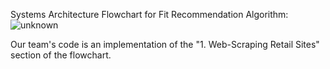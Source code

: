 Systems Architecture Flowchart for Fit Recommendation Algorithm:
![unknown](https://github.com/amsalgilani/HTG/assets/38839159/b6df3267-f973-461f-97ce-5f7aa2fd8bdb)

Our team's code is an implementation of the "1. Web-Scraping Retail Sites" section of the flowchart. 
